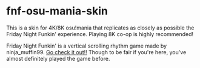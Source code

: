 # fnf-osu-mania-skin
This is a skin for 4K/8K osu!mania that replicates as closely as possible the Friday Night Funkin' experience. Playing 8K co-op is highly recommended!

Friday Night Funkin' is a vertical scrolling rhythm game made by ninja_muffin99. [Go check it out!!](https://ninja-muffin24.itch.io/funkin) Though to be fair if you're here, you've almost definitely played the game before.

